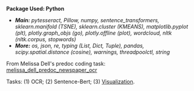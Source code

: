 **Package Used: Python**
- ***Main:** pytesseract, Pillow, numpy, sentence_transformers, sklearn.manifold (TSNE), sklearn.cluster (KMEANS), matplotlib.pyplot (plt), plotly.graph_objs (go), plotly.offline (plot), wordcloud, nltk (nltk.corpus, stopwords)*
- ***More:** os, json, re, typing (List, Dict, Tuple), pandas, scipy.spatial.distance (cosine), warnings, threadpoolctl, string*

From Melissa Dell's predoc coding task: [melissa_dell_predoc_newspaper_ocr](https://github.com/jingwenshi-novae/Coding-Samples/blob/main/Deep-Learning/melissa_dell_predoc_newspaper_ocr.ipynb)

Tasks: (1) OCR; (2) Sentence-Bert; (3) [Visualization](https://github.com/jingwenshi-novae/Coding-Samples/blob/main/Deep-Learning/visualization_results_3D.html).
